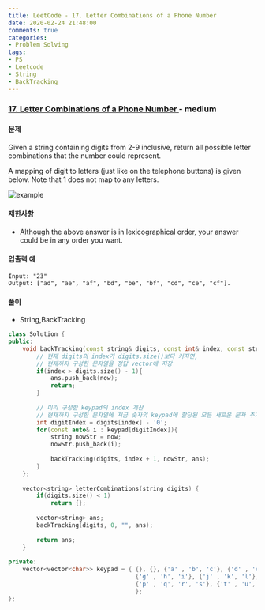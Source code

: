 ```yaml
---
title: LeetCode - 17. Letter Combinations of a Phone Number
date: 2020-02-24 21:48:00
comments: true
categories:
- Problem Solving
tags:
- PS
- Leetcode
- String
- BackTracking
---
```


### [ 17. Letter Combinations of a Phone Number ](https://leetcode.com/problems/letter-combinations-of-a-phone-number/) - medium

#### 문제

Given a string containing digits from 2-9 inclusive, return all possible letter combinations that the number could represent.

A mapping of digit to letters (just like on the telephone buttons) is given below. Note that 1 does not map to any letters.

![example](https://upload.wikimedia.org/wikipedia/commons/thumb/7/73/Telephone-keypad2.svg/200px-Telephone-keypad2.svg.png)

#### 제한사항

  - Although the above answer is in lexicographical order, your answer could be in any order you want.
  
#### 입출력 예

```
Input: "23"
Output: ["ad", "ae", "af", "bd", "be", "bf", "cd", "ce", "cf"].
```

#### 풀이
  - String,BackTracking

```cpp
class Solution {
public:
    void backTracking(const string& digits, const int& index, const string& now, vector<string>& ans){
        // 현재 digits의 index가 digits.size()보다 커지면,
        // 현재까지 구성한 문자열을 정답 vector에 저장
        if(index > digits.size() - 1){
            ans.push_back(now);
            return;
        }
        
        // 미리 구성한 keypad의 index 계산
        // 현재까지 구성한 문자열에 지금 숫자의 keypad에 할당된 모든 새로운 문자 추가
        int digitIndex = digits[index] - '0';
        for(const auto& i : keypad[digitIndex]){
            string nowStr = now;
            nowStr.push_back(i);
            
            backTracking(digits, index + 1, nowStr, ans);
        }
    };
    
    vector<string> letterCombinations(string digits) {
        if(digits.size() < 1)
            return {};
        
        vector<string> ans;
        backTracking(digits, 0, "", ans);
        
        return ans;
    }
    
private:
    vector<vector<char>> keypad = { {}, {}, {'a' , 'b', 'c'}, {'d' , 'e', 'f'},
                                    {'g' , 'h', 'i'}, {'j' , 'k', 'l'}, {'m' , 'n', 'o'},
                                    {'p' , 'q', 'r', 's'}, {'t' , 'u', 'v'}, {'w' , 'x', 'y', 'z'}
                                    };
};
```
